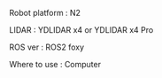 Robot platform : N2

LIDAR : YDLIDAR x4 or YDLIDAR x4 Pro

ROS ver : ROS2 foxy

Where to use : Computer
